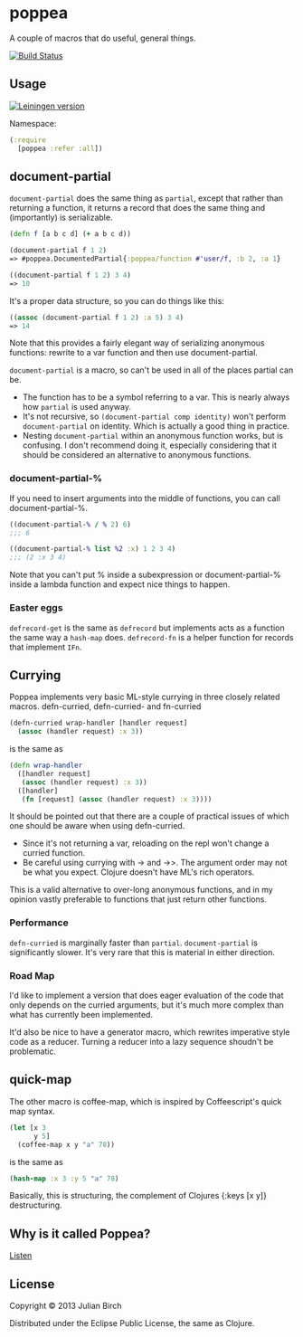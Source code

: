 # poppea

A couple of macros that do useful, general things.

[![Build Status](https://travis-ci.org/JulianBirch/poppea.svg?branch=master)](https://travis-ci.org/JulianBirch/poppea)

## Usage

[![Leiningen version](http://clojars.org/net.colourcoding/poppea/latest-version.svg)](http://clojars.org/net.colourcoding/poppea)

Namespace:

```clj
(:require
  [poppea :refer :all])
```

## document-partial

`document-partial` does the same thing as `partial`, except that
rather than returning a function, it returns a record that does
the same thing and (importantly) is serializable.

```clj
(defn f [a b c d] (+ a b c d))

(document-partial f 1 2)
=> #poppea.DocumentedPartial{:poppea/function #'user/f, :b 2, :a 1}

((document-partial f 1 2) 3 4)
=> 10
```

It's a proper data structure, so you can do things like this:

```clj
((assoc (document-partial f 1 2) :a 5) 3 4)
=> 14
```

Note that this provides a fairly elegant way of serializing
anonymous functions: rewrite to a var function and then use
document-partial.

`document-partial` is a macro, so can't be used in all of the places partial can be.
* The function has to be a symbol referring to a var.  This is nearly always how `partial` is used anyway.
* It's not recursive, so `(document-partial comp identity)` won't perform `document-partial` on identity.  Which is actually a good thing in practice.
* Nesting `document-partial` within an anonymous function works, but is confusing.  I don't recommend doing it, especially considering that it should be considered an alternative to anonymous functions.

### document-partial-%

If you need to insert arguments into the middle of functions, you can call document-partial-%.

```clj
((document-partial-% / % 2) 6)
;;; 6

((document-partial-% list %2 :x) 1 2 3 4)
;;; (2 :x 3 4)
```

Note that you can't put % inside a subexpression or document-partial-% inside a lambda function and expect nice things to happen.

### Easter eggs

`defrecord-get` is the same as `defrecord` but implements acts as
a function the same way a `hash-map` does.  `defrecord-fn` is a
helper function for records that implement `IFn`.

## Currying

Poppea implements very basic ML-style currying in three closely related macros.  defn-curried, defn-curried- and fn-curried

```clj
(defn-curried wrap-handler [handler request]
  (assoc (handler request) :x 3))
```

is the same as

```clj
(defn wrap-handler
  ([handler request]
   (assoc (handler request) :x 3))
  ([handler]
   (fn [request] (assoc (handler request) :x 3))))
```

It should be pointed out that there are a couple of practical issues of which one should be aware when using defn-curried.

 * Since it's not returning a var, reloading on the repl won't change a curried function.
 * Be careful using currying with -> and ->>.  The argument order may not be what you expect.  Clojure doesn't have ML's rich operators.

This is a valid alternative to over-long anonymous functions, and
in my opinion vastly preferable to functions that just return
other functions.

### Performance

`defn-curried` is marginally faster than `partial`.  `document-partial` is significantly slower.  It's very rare that this is material in either direction.

### Road Map

I'd like to implement a version that does eager evaluation of the code that only depends on the curried arguments, but it's much more complex than what has currently been implemented.

It'd also be nice to have a generator macro, which rewrites imperative style code as a reducer.  Turning a reducer into a lazy sequence shoudn't be problematic.

## quick-map

The other macro is coffee-map, which is inspired by Coffeescript's quick map syntax.

```clj
(let [x 3
      y 5]
  (coffee-map x y "a" 78))
```

is the same as

```clj
(hash-map :x 3 :y 5 "a" 78)
```

Basically, this is structuring, the complement of Clojures {:keys [x y]} destructuring.

## Why is it called Poppea?

[Listen](http://www.youtube.com/watch?v=ijDi-2RADX0)

## License

Copyright © 2013 Julian Birch

Distributed under the Eclipse Public License, the same as Clojure.

